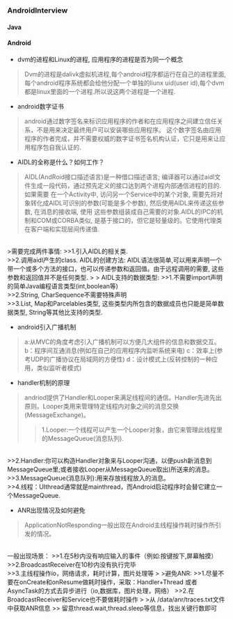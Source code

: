 ### AndroidInterview

#### Java


#### Android

- dvm的进程和Linux的进程, 应用程序的进程是否为同一个概念
> Dvm的进程是dalivk虚拟机进程,每个android程序都运行在自己的进程里面,每个android程序系统都会给他分配一个单独的liunx uid(user id),每个dvm都是linux里面的一个进程.所以说这两个进程是一个进程.


- android数字证书
> android通过数字签名来标识应用程序的作者和在应用程序之间建立信任关系，不是用来决定最终用户可以安装哪些应用程序。
 这个数字签名由应用程序的作者完成，并不需要权威的数字证书签名机构认证，它只是用来让应用程序包自我认证的.

- AIDL的全称是什么？如何工作？
> AIDL(AndRoid接口描述语言)是一种借口描述语言; 编译器可以通过aidl文件生成一段代码，通过预先定义的接口达到两个进程内部通信进程的目的. 如果需要 在一个Activity中, 访问另一个Service中的某个对象, 需要先将对象转化成AIDL可识别的参数(可能是多个参数), 然后使用AIDL来传递这些参数, 在消息的接收端, 使用 这些参数组装成自己需要的对象.AIDL的IPC的机制和COM或CORBA类似, 是基于接口的，但它是轻量级的。它使用代理类在客户端和实现层间传递值.
<br>
>需要完成两件事情:
>>1.引入AIDL的相关类.
<br/>
>>2.调用aidl产生的class. AIDL的创建方法: AIDL语法很简单,可以用来声明一个带一个或多个方法的接口，也可以传递参数和返回值。由于远程调用的需要, 这些参数和返回值并不是任何类型.
>
> AIDL支持的数据类型:
>>1.不需要import声明的简单Java编程语言类型(int,boolean等)
<br/>
>>2.String, CharSequence不需要特殊声明
<br/>
>>3.List, Map和Parcelables类型, 这些类型内所包含的数据成员也只能是简单数据类型, String等其他比支持的类型.

- android引入广播机制
> a:从MVC的角度考虑引入广播机制可以方便几大组件的信息和数据交互。
b：程序间互通消息(例如在自己的应用程序内监听系统来电)
c：效率上(参考UDP的广播协议在局域网的方便性)
d：设计模式上(反转控制的一种应用，类似监听者模式)

- handler机制的原理
> andriod提供了Handler和Looper来满足线程间的通信。Handler先进先出原则。Looper类用来管理特定线程内对象之间的消息交换(MessageExchange)。
>>1.Looper:一个线程可以产生一个Looper对象，由它来管理此线程里的MessageQueue(消息队列).
<br/>
>>2.Handler:你可以构造Handler对象来与Looper沟通，以便push新消息到MessageQueue里;或者接收Looper从MessageQueue取出)所送来的消息。
<br/>
>>3.MessageQueue(消息队列):用来存放线程放入的消息。
<br/>
>>4.线程：UIthread通常就是mainthread，而Android启动程序时会替它建立一个MessageQueue.

- ANR出现情况及如何避免
> ApplicationNotResponding一般出现在Android主线程操作耗时操作所引发的情况。
<br/>
一般出现场景：
>>1.在5秒内没有响应输入的事件（例如:按键按下,屏幕触摸）
<br/>
>>2.BroadcastReceiver在10秒内没有执行完毕
<br/>
>>3.主线程操作io，网络请求，耗时计算，图片处理等
>
>避免ANR:
>>1.尽量不要在onCreate和onResume做耗时操作，采取：Handler+Thread 或者 AsyncTask的方式去异步进行（io,数据库，图片处理，网络）
>>2.在BroadcastReceiver和Service也不要做耗时操作
>
>从 /data/anr/traces.txt文件中获取ANR信息
>> 留意thread.wait,thread.sleep等信息，找出关键行数即可
